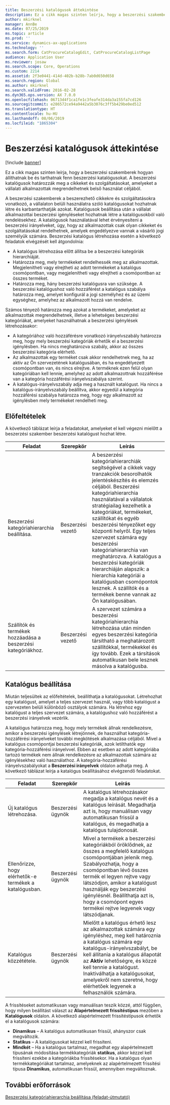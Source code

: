 ```yaml
---
title: Beszerzési katalógusok áttekintése
description: Ez a cikk magas szinten leírja, hogy a beszerzési szakemberek hogyan állíthatnak be és tarthatnak fenn beszerzési katalógusokat. A beszerzési katalógusok határozzák meg a cikkeket és szolgáltatásokat, amelyeket a vállalati alkalmazottak megrendelhetnek belső használat céljából.
author: mkirknel
manager: AnnBe
ms.date: 07/25/2019
ms.topic: article
ms.prod: ''
ms.service: dynamics-ax-applications
ms.technology: ''
ms.search.form: CatProcureCatalogEdit, CatProcureCatalogListPage
audience: Application User
ms.reviewer: josaw
ms.search.scope: Core, Operations
ms.custom: 2214
ms.assetid: 2f3e0441-414d-402b-b28b-7ab0d650d658
ms.search.region: Global
ms.author: mkirknel
ms.search.validFrom: 2016-02-28
ms.dyn365.ops.version: AX 7.0.0
ms.openlocfilehash: 06713d4f1ca1fe1c3feafe314da3a155fa7cd126
ms.sourcegitcommit: e286572ce94a9442a5b3076c3ff5b429be0ed512
ms.translationtype: HT
ms.contentlocale: hu-HU
ms.lasthandoff: 08/06/2019
ms.locfileid: "1865304"
---
```

# <a name="procurement-catalogs-overview"></a>Beszerzési katalógusok áttekintése

[!include [banner](../includes/banner.md)]

Ez a cikk magas szinten leírja, hogy a beszerzési szakemberek hogyan állíthatnak be és tarthatnak fenn beszerzési katalógusokat. A beszerzési katalógusok határozzák meg a cikkeket és szolgáltatásokat, amelyeket a vállalati alkalmazottak megrendelhetnek belső használat céljából.

A beszerzési szakemberek a beszerezhető cikkekre és szolgáltatásokra vonatkozó, a vállalaton belüli használatra szóló katalógusokat hozhatnak létre és karbantarthatják azokat. Katalógusok beállítása után a vállalat alkalmazottai beszerzési igényléseket hozhatnak létre a katalógusokból való rendelésekhez. A katalógusok használatával lehet érvényesíteni a beszerzési irányelveket, úgy, hogy az alkalmazottak csak olyan cikkeket és szolgáltatásokat rendelhetnek, amelyek engedélyezve vannak a vásárló jogi személyük számára. Beszerzési katalógus létrehozása esetén a következő feladatok elvégzését kell átgondolnia:

-   A katalógus létrehozása előtt állítsa be a beszerzési kategóriák hierarchiáját.
-   Határozza meg, mely termékeket rendelhessék meg az alkalmazottak. Megjelenítheti vagy elrejtheti az adott termékeket a katalógus csomópontban, vagy megjelenítheti vagy elrejtheti a csomópontban az összes terméket.
-   Határozza meg, hány beszerzési katalógusra van szüksége. A beszerzési katalógushoz való hozzáférést a katalógus szabálya határozza meg, amelyet konfigurál a jogi személyhez és az üzemi egységhez, amelyhez az alkalmazott hozzá van rendelve.

Számos tényező határozza meg azokat a termékeket, amelyeket az alkalmazottak megrendelhetnek, illetve a lehetséges beszerzési kategóriákat, amelyeket használhatnak a beszerzési igénylések létrehozásakor:

-   A kategóriához való hozzáférésre vonatkozó irányelvszabály határozza meg, hogy mely beszerzési kategóriák érhetők el a beszerzési igénylésben. Ha nincs meghatározva szabály, akkor az összes beszerzési kategória elérhető.
-   Az alkalmazottak egy terméket csak akkor rendelhetnek meg, ha az aktív az Ön szervezetének katalógusában, és ha engedélyezett csomópontban van, és nincs elrejtve. A terméknek ezen felül olyan kategóriában kell lennie, amelyhez az adott alkalmazottnak hozzáférése van a kategória hozzáférési irányelvszabálya szerint.
-   A katalógus-irányelvszabály adja meg a használt katalógust. Ha nincs a katalógus-irányelvszabály beállítva, akkor egyedül a kategória hozzáférési szabálya határozza meg, hogy egy alkalmazott az igénylésben mely termékeket rendelheti meg.

## <a name="prerequisites"></a>Előfeltételek
A következő táblázat leírja a feladatokat, amelyeket el kell végezni mielőtt a beszerzési szakember beszerzési katalógust hozhat létre.

| Feladat                                                | Szerepkör               | Leírás                                                                                                                                                                                                                                                                                                                                                                                                                                                                                                             |
|-----------------------------------------------------|--------------------|-------------------------------------------------------------------------------------------------------------------------------------------------------------------------------------------------------------------------------------------------------------------------------------------------------------------------------------------------------------------------------------------------------------------------------------------------------------------------------------------------------------------------|
| Beszerzési kategóriahierarchia beállítása.            | Beszerzési vezető | A beszerzési kategóriahierarchiák segítségével a cikkek vagy tranzakciók besorolhatók jelentéskészítés és elemzés céljából. Beszerzési kategóriahierarchia használatával a vállalatok stratégiailag kezelhetik a kategóriákat, termékeket, szállítókat és egyéb beszerzési tényezőket egy központi helyről. Egy teljes szervezet számára egy beszerzési kategóriahierarchia van meghatározva. A katalógus a beszerzési kategóriák hierarchiáján alapszik: a hierarchia kategóriái a katalógusban csomópontok lesznek. A szállítók és a termékek benne vannak az Ön katalógusában. |
| Szállítók és termékek hozzáadása a beszerzési kategóriákhoz. | Beszerzési vezető | A szervezet számára a beszerzési kategóriahierarchia létrehozása után minden egyes beszerzési kategória társítható a meghatározott szállítókkal, termékekkel és így tovább. Ezek a társítások automatikusan bele lesznek másolva a katalógusba.                                                                                                                                                                                                                                                                                           |

## <a name="setting-up-a-catalog"></a>Katalógus beállítása
Miután teljesültek az előfeltételek, beállíthatja a katalógusokat. Létrehozhat egy katalógust, amelyet a teljes szervezet használ, vagy több katalógust a szervezeten belüli különböző osztályok számára. Ha létrehoz egy katalógust a teljes szervezet számára, a katalógushoz való hozzáférést a beszerzési irányelvek vezérlik.  

A katalógus határozza meg, hogy mely termékek állnak rendelkezésre, amikor a beszerzési igénylések létrejönnek, de használhat kategória-hozzáférési irányelveket további megkötések alkalmazása céljából. Mivel a katalógus csomópontjai beszerzési kategóriák, azok letilthatók egy kategória-hozzáférési irányelvvel. Ebben az esetben az adott kategóriába tartozó termékek nem állnak rendelkezésre az alkalmazottak számára az igénylésekhez való használathoz. A kategória-hozzáférési irányelvszabályokat a **Beszerzési irányelvek** oldalon adhatja meg. A következő táblázat leírja a katalógus beállításához elvégzendő feladatokat.

| Feladat                                                   | Szerepkör             | Leírás                                                                                                                                                                                                                                                                                                                  |
|--------------------------------------------------------|------------------|------------------------------------------------------------------------------------------------------------------------------------------------------------------------------------------------------------------------------------------------------------------------------------------------------------------------------|
| Új katalógus létrehozása.                                  | Beszerzési ügynök | A katalógus létrehozásakor megadja a katalógus nevét és a katalógus leírását. Megadhatja azt is, hogy manuálisan vagy automatikusan frissül a katalógus, és megadhatja a katalógus tulajdonosát.                                                                                                                                      |
| Ellenőrizze, hogy elérhetők-e termékek a katalógusban. | Beszerzési ügynök | Mivel a termékek a beszerzési kategóriákból öröklődnek, az összes a megfelelő katalógus csomópontjában jelenik meg. Szabályozhatja, hogy a csomópontban lévő összes termék el legyen rejtve vagy látszódjon, amikor a katalógust használják egy beszerzési igénylésnél. Beállíthatja azt is, hogy a csomópont egyes termékei rejtve legyenek vagy látszódjanak. |
| Katalógus közzététele.                                   | Beszerzési ügynök | Mielőtt a katalógus érhető lesz az alkalmazottak számára egy igényléshez, meg kell határoznia a katalógus számára egy katalógus-irányelvszabályt, be kell állítania a katalógus állapotát az **Aktív** lehetőségre, és közzé kell tennie a katalógust. Inaktiválhatja a katalógusokat, amelyekről nem szeretné, hogy elérhetőek legyenek a felhasználók számára.                                              |

A frissítéseket automatikusan vagy manuálisan teszik közzé, attól függően, hogy milyen beállítást választ az **Alapértelmezett frissítéstípus** mezőben a **Katalógusok** oldalon. A következő alapértelmezett frissítéstípusok érhetők el a katalógusok számára:

-   **Dinamikus** – A katalógus automatikusan frissül, ahányszor csak megváltozik.
-   **Statikus** – A katalógusokat kézzel kell frissíteni.
-   **Mindkét** – Ha a katalógus tartalmaz, megadhat egy alapértelmezett típusának módosítása termékkategóriák **statikus**, akkor kézzel kell frissíteni ezekbe a kategóriákba frissítésekor. Ha a katalógus olyan termékkategóriákat tartalmaz, amelyeknek az alapértelmezett frissítési típusa **Dinamikus**, automatikusan frissül, amennyiben megváltoznak.


<a name="additional-resources"></a>További erőforrások
--------

[Beszerzési kategóriahierarchia beállítása (feladat-útmutató)](tasks/set-up-procurement-category-hierarchy.md)



